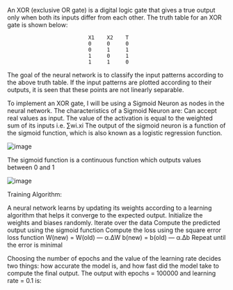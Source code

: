 An XOR (exclusive OR gate) is a digital logic gate that gives a true output only when both its inputs differ from each other. 
The truth table for an XOR gate is shown below:


                              X1    X2    T
                              0     0     0
                              0     1     1
                              1     0     1 
                              1     1     0

The goal of the neural network is to classify the input patterns according to the above truth table. 
If the input patterns are plotted according to their outputs, it is seen that these points are not linearly separable. 

To implement an XOR gate, I will be using a Sigmoid Neuron as nodes in the neural network. The characteristics of a Sigmoid Neuron are:
Can accept real values as input.
The value of the activation is equal to the weighted sum of its inputs i.e. ∑wi.xi
The output of the sigmoid neuron is a function of the sigmoid function, which is also known as a logistic regression function. 

![image](https://user-images.githubusercontent.com/69682199/163686137-03b7ea53-658c-4efd-9abd-7949a940f5cc.png)

The sigmoid function is a continuous function which outputs values between 0 and 1




![image](https://user-images.githubusercontent.com/69682199/163686071-52669de0-8864-4753-9d1f-1f0770ce126f.png)


Training Algorithm:

A neural network learns by updating its weights according to a learning algorithm that helps it converge to the expected output.
Initialize the weights and biases randomly.
Iterate over the data
Compute the predicted output using the sigmoid function
Compute the loss using the square error loss function
W(new) = W(old) — α.∆W
b(new) = b(old) — α.∆b
Repeat until the error is minimal


Choosing the number of epochs and the value of the learning rate decides two things: how accurate the model is, and how fast did the model take to compute the final output.
The output with epochs = 100000 and learning rate = 0.1 is:


